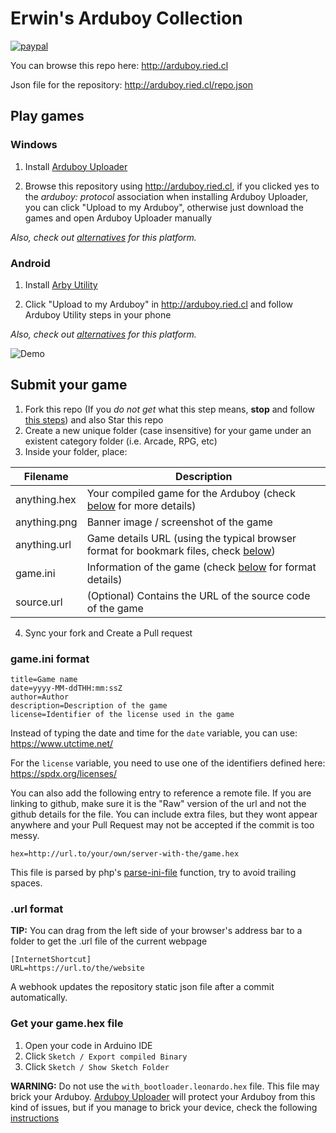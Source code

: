 # Erwin's Arduboy Collection

[![paypal](https://www.paypalobjects.com/en_US/i/btn/btn_donateCC_LG.gif)](https://www.paypal.com/cgi-bin/webscr?cmd=_s-xclick&hosted_button_id=CLCKXMYJUWA8Y&source=url)

You can browse this repo here:
http://arduboy.ried.cl

Json file for the repository:
http://arduboy.ried.cl/repo.json

## Play games

### Windows

1. Install [Arduboy Uploader](https://github.com/eried/ArduboyUploader/releases/latest)

2. Browse this repository using http://arduboy.ried.cl, if you clicked yes to the _arduboy: protocol_ association when installing Arduboy Uploader, you can click "Upload to my Arduboy", otherwise just download the games and open Arduboy Uploader manually

_Also, check out [alternatives](https://community.arduboy.com/t/how-to-upload-a-hex-to-the-arduboy/4081) for this platform._

### Android

1. Install [Arby Utility](https://play.google.com/store/apps/details?id=com.obnsoft.arduboyutil)

2. Click "Upload to my Arduboy" in http://arduboy.ried.cl and follow Arduboy Utility steps in your phone

_Also, check out [alternatives](https://play.google.com/store/apps/details?id=de.mockfrog.arduboymate) for this platform._

![Demo](/demo.jpg)

## Submit your game
1. Fork this repo (If you *do not get* what this step means, **stop** and follow [this steps](https://community.arduboy.com/t/big-asteroids/5994/7)) and also Star this repo
2. Create a new unique folder (case insensitive) for your game under an existent category folder (i.e. Arcade, RPG, etc)
3. Inside your folder, place:

| Filename | Description |
| ------ | ------ |
| anything.hex | Your compiled game for the Arduboy (check [below](#get-your-gamehex-file) for more details) |
| anything.png | Banner image / screenshot of the game |
| anything.url | Game details URL (using the typical browser format for bookmark files, check [below](#url-format))|
| game.ini | Information of the game (check [below](#gameini-format) for format details)|
| source.url | (Optional) Contains the URL of the source code of the game|

4. Sync your fork and Create a Pull request

### game.ini format
```
title=Game name
date=yyyy-MM-ddTHH:mm:ssZ
author=Author
description=Description of the game
license=Identifier of the license used in the game
```
Instead of typing the date and time for the `date` variable, you can use: https://www.utctime.net/

For the `license` variable, you need to use one of the identifiers defined here: https://spdx.org/licenses/

You can also add the following entry to reference a remote file. If you are linking to github, make sure it is the "Raw" version of the url and not the github details for the file. You can include extra files, but they wont appear anywhere and your Pull Request may not be accepted if the commit is too messy.

```
hex=http://url.to/your/own/server-with-the/game.hex
```

This file is parsed by php's [parse-ini-file](http://php.net/manual/en/function.parse-ini-file.php) function, try to avoid trailing spaces.

### .url format
__TIP:__ You can drag from the left side of your browser's address bar to a folder to get the .url file of the current webpage
```
[InternetShortcut]
URL=https://url.to/the/website
```

A webhook updates the repository static json file after a commit automatically. 

### Get your game.hex file

1. Open your code in Arduino IDE
2. Click `Sketch / Export compiled Binary`
3. Click `Sketch / Show Sketch Folder`

__WARNING:__ Do not use the `with_bootloader.leonardo.hex` file. This file may brick your Arduboy. [Arduboy Uploader](https://github.com/eried/ArduboyUploader/releases/latest) will protect your Arduboy from this kind of issues, but if you manage to brick your device, check the following [instructions](https://community.arduboy.com/t/bring-your-arduboy-back-from-the-dead-burn-bootloader/3422)
